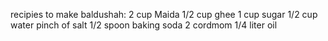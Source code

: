  recipies to make baldushah:
 2 cup Maida
 1/2 cup ghee
 1 cup sugar
 1/2 cup water
 pinch of salt
 1/2 spoon baking soda
 2 cordmom
 1/4 liter oil 